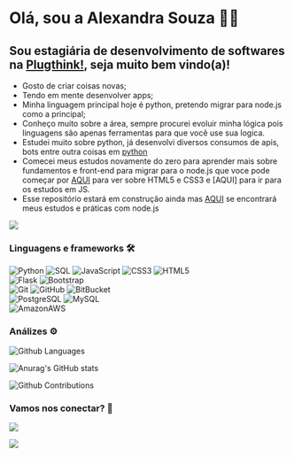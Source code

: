 # Olá, sou a **Alexandra Souza** 👩‍💻
## Sou estagiária de desenvolvimento de softwares na [Plugthink!](https://plugthink.com/), seja muito bem vindo(a)!
 - Gosto de criar coisas novas;
 - Tendo em mente desenvolver apps;
 - Minha linguagem principal hoje é python, pretendo migrar para node.js como a principal;
 - Conheço muito sobre a área, sempre procurei evoluir minha lógica pois linguagens são apenas ferramentas para que você use sua logica.
 - Estudei muito sobre python, já desenvolvi diversos consumos de apis, bots entre outra coisas em [python](https://github.com/alexandrabsouz/cursos-python)
 - Comecei meus estudos novamente do zero para aprender mais sobre fundamentos e front-end para migrar para o node.js que voce pode começar por [AQUI](https://github.com/alexandrabsouz/cursos-html-css.git) para ver sobre HTML5 e CSS3 e [AQUI] para ir para os estudos em JS.
 - Esse repositório estará em construção ainda mas [AQUI](https://github.com/alexandrabsouz/cursos-node.js) se encontrará meus estudos e práticas com node.js

![](http://estruyf-github.azurewebsites.net/api/VisitorHit?user=alexandrabsouz&repo=alexandrabsouz&countColorcountColor)

### Linguagens e frameworks 🛠  
![Python](https://img.shields.io/badge/-Python-05122A?style=flat&color=blue)&nbsp;![SQL](https://img.shields.io/badge/-SQL-05122A?style=flat&color=yellow)&nbsp;![JavaScript](https://img.shields.io/badge/-JavaScript-05122A?style=flat&color=yellow)&nbsp;![CSS3](https://img.shields.io/badge/-CSS3-05122A?style=flat&color=blue)&nbsp;![HTML5](https://img.shields.io/badge/-HTML5-05122A?style=flat&color=yellow)&nbsp;  
![Flask](https://img.shields.io/badge/-Flask-05122A?style=flat&color=orange)&nbsp;![Bootstrap](https://img.shields.io/badge/-Bootstrap-05122A?style=flat&color=purple)&nbsp;  
![Git](https://img.shields.io/badge/-Git-05122A?style=flat&color=orange)&nbsp;![GitHub](https://img.shields.io/badge/-GitHub-05122A?style=flat&color=black)&nbsp;![BitBucket](https://img.shields.io/badge/-BitBucket-05122A?style=flat&color=gray)&nbsp;  
![PostgreSQL](https://img.shields.io/badge/-PostgreSQL-05122A?style=flat&color=blue)&nbsp;![MySQL](https://img.shields.io/badge/-MySQL-05122A?style=flat&color=yellow)&nbsp;  
![AmazonAWS](https://img.shields.io/badge/-AmazonAWS-05122A?style=flat&color=orange)&nbsp;  


### Análizes ⚙️

![Github Languages](https://github-readme-stats.vercel.app/api/top-langs/?username=alexandrabsouz&layout=compact&count_private=true&hide_border=true&theme=nightowl&show_icons=true)

![Anurag's GitHub stats](https://github-readme-stats.vercel.app/api?username=alexandrabsouz&hide_border=true&theme=nightowl&show_icons=true)

![Github Contributions](https://github-readme-streak-stats.herokuapp.com/?user=alexandrabsouz&hide_border=true&theme=nightowl&show_icons=true)

### Vamos nos conectar? 🤝

<p align="left">

<a href="https://www.linkedin.com/in/alexandrabsouz/"><img src="https://img.shields.io/badge/-LinkedIn-0077B5?style=flat&logo=Linkedin&logoColor=white"/></a>

<a href="https://www.instagram.com/alexandrabsouz/"><img src="https://img.shields.io/badge/-Instagram-E4405F?style=flat&logo=instagram&logoColor=white"/></a>

</p>
